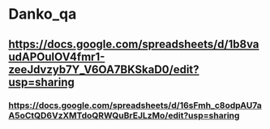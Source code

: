 # Danko_qa
## https://docs.google.com/spreadsheets/d/1b8vaudAPOulOV4fmr1-zeeJdvzyb7Y_V6OA7BKSkaD0/edit?usp=sharing
### https://docs.google.com/spreadsheets/d/16sFmh_c8odpAU7aA5oCtQD6VzXMTdoQRWQuBrEJLzMo/edit?usp=sharing